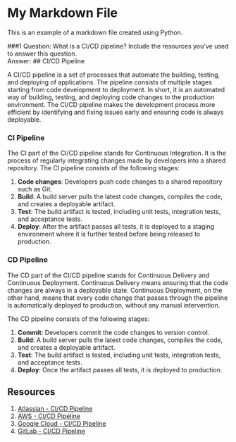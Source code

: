 
# My Markdown File

This is an example of a markdown file created using Python.

  \#\#\#1
Question: What is a CI/CD pipeline? Include the resources you've used to answer this question.  
Answer: ## CI/CD Pipeline

A CI/CD pipeline is a set of processes that automate the building, testing, and deploying of applications. The pipeline consists of multiple stages starting from code development to deployment. In short, it is an automated way of building, testing, and deploying code changes to the production environment. The CI/CD pipeline makes the development process more efficient by identifying and fixing issues early and ensuring code is always deployable.

### CI Pipeline

The CI part of the CI/CD pipeline stands for Continuous Integration. It is the process of regularly integrating changes made by developers into a shared repository. The CI pipeline consists of the following stages:

1. **Code changes**: Developers push code changes to a shared repository such as Git.
2. **Build**: A build server pulls the latest code changes, compiles the code, and creates a deployable artifact.
3. **Test**: The build artifact is tested, including unit tests, integration tests, and acceptance tests.
4. **Deploy**: After the artifact passes all tests, it is deployed to a staging environment where it is further tested before being released to production.

### CD Pipeline

The CD part of the CI/CD pipeline stands for Continuous Delivery and Continuous Deployment. Continuous Delivery means ensuring that the code changes are always in a deployable state. Continuous Deployment, on the other hand, means that every code change that passes through the pipeline is automatically deployed to production, without any manual intervention.

The CD pipeline consists of the following stages:

1. **Commit**: Developers commit the code changes to version control.
2. **Build**: A build server pulls the latest code changes, compiles the code, and creates a deployable artifact.
3. **Test**: The build artifact is tested, including unit tests, integration tests, and acceptance tests.
4. **Deploy**: Once the artifact passes all tests, it is deployed to production.

## Resources

1. [Atlassian - CI/CD Pipeline](https://www.atlassian.com/continuous-delivery/ci-vs-ci-vs-cd)
2. [AWS - CI/CD Pipeline](https://aws.amazon.com/devops/continuous-integration/)
3. [Google Cloud - CI/CD Pipeline](https://cloud.google.com/solutions/devops/devops-tech-ci-cd-pipeline)
4. [GitLab - CI/CD Pipeline](https://docs.gitlab.com/ee/ci/README.html)